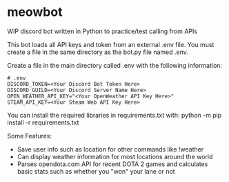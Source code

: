 # meowbot
WIP discord bot written in Python to practice/test calling from APIs


This bot loads all API keys and token from an external .env file.
You must create a file in the same directory as the bot.py file named .env.

Create a file in the main directory called .env with the following information:
    
    # .env
    DISCORD_TOKEN=<Your Discord Bot Token Here>
    DISCORD_GUILD=<Your Discord Server Name Here>
    OPEN_WEATHER_API_KEY="<Your OpenWeather API Key Here>"
    STEAM_API_KEY=<Your Steam Web API Key Here>
  
You can install the required libraries in requirements.txt with: python -m pip install -r requirements.txt

Some Features:
- Save user info such as location for other commands like !weather
- Can display weather information for most locations around the world
- Parses opendota.com API for recent DOTA 2 games and calculates basic stats such as whether you "won" your lane or not
